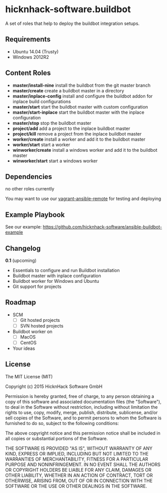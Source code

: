 hicknhack-software.buildbot
===========================

A set of roles that help to deploy the buildbot integration setups.

Requirements
------------

* Ubuntu 14.04 (Trusty)
* Windows 2012R2

Content Roles
-------------

* **master/install-nine** install the buildbot from the git master branch
* **master/create** create a buildbot master in a directory
* **master/inplace-config** install and configure the buildbot addon for inplace build configurations
* **master/start** start the buildbot master with custom configuration
* **master/start-inplace** start the buildbot master with the inplace configuration
* **master/stop** stop the buildbot master
* **project/add** add a project to the inplace buildbot master
* **project/kill** remove a project from the inplace buildbot master
* **worker/create** install a worker and add it to the buildbot master
* **worker/start** start a worker
* **winworker/create** install a windows worker and add it to the buildbot master
* **winworker/start** start a windows worker

Dependencies
------------

no other roles currently

You may want to use our [vagrant-ansible-remote](https://github.com/dresden-weekly/vagrant-ansible-remote) for testing and deploying

Example Playbook
----------------

See our example: https://github.com/hicknhack-software/ansible-buildbot-example

Changelog
---------

**0.1** (upcoming)

* Essentials to configure and run Buildbot installation
* Buildbot master with inplace configuration
* Buildbot worker for Windows and Ubuntu
* Git support for projects

Roadmap
-------

* SCM
  * ☐ Git hosted projects
  * ☐ SVN hosted projects
* Buildbot worker on
  * ☐ MacOS
  * ☐ CentOS
* Your ideas

License
-------

The MIT License (MIT)

Copyright (c) 2015 HicknHack Software GmbH

Permission is hereby granted, free of charge, to any person obtaining a copy
of this software and associated documentation files (the "Software"), to deal
in the Software without restriction, including without limitation the rights
to use, copy, modify, merge, publish, distribute, sublicense, and/or sell
copies of the Software, and to permit persons to whom the Software is
furnished to do so, subject to the following conditions:

The above copyright notice and this permission notice shall be included in all
copies or substantial portions of the Software.

THE SOFTWARE IS PROVIDED "AS IS", WITHOUT WARRANTY OF ANY KIND, EXPRESS OR
IMPLIED, INCLUDING BUT NOT LIMITED TO THE WARRANTIES OF MERCHANTABILITY,
FITNESS FOR A PARTICULAR PURPOSE AND NONINFRINGEMENT. IN NO EVENT SHALL THE
AUTHORS OR COPYRIGHT HOLDERS BE LIABLE FOR ANY CLAIM, DAMAGES OR OTHER
LIABILITY, WHETHER IN AN ACTION OF CONTRACT, TORT OR OTHERWISE, ARISING FROM,
OUT OF OR IN CONNECTION WITH THE SOFTWARE OR THE USE OR OTHER DEALINGS IN THE
SOFTWARE.
